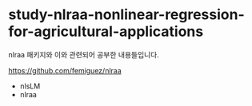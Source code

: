# study-nlraa-nonlinear-regression-for-agricultural-applications

nlraa 패키지와 이와 관련되어 공부한 내용들입니다.

https://github.com/femiguez/nlraa

- nlsLM
- nlraa

